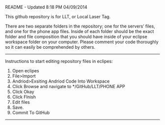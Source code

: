 README - Updated 8:18 PM 04/09/2014


This github repository is for LLT, or Local Laser Tag.




There are two separate folders in the repository; one for the servers’ files, and one for the phone app files.
Inside of each folder should be the exact folder and file composition that you should have inside of your eclipse workspace folder on your computer. 
Please comment your code thoroughly so it can easily be comprehended by others. 



--------------------------------------------------------------------------------------
Instructions to start editing repository files in eclipes:

1. Open eclipes
2. File>Import
3. Andriod>Exsiting Andriod Code Into Workspace
4. Click Browse and navigate to */GitHub/LLT/PHONE APP
5. Click Okay
6. Click FInish
7. Edit files
8. Save.
9. Commit To GitHub

--------------------------------------------------------------------------------------

